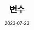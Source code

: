 ---
layout: post
title:  "변수"
date:   2023-07-23
last_modified_at: 2018-09-20
categories: [Jekyll Paper]
tags: [Getting Start]
---